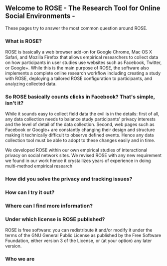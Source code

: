 ## Welcome to ROSE - The Research Tool for Online Social Environments -

These pages try to answer the most common question around ROSE.


### What is ROSE?

ROSE is basically a web browser add-on for Google Chrome, Mac OS X Safari, and Mozilla Firefox that allows empirical researchers to collect data on how participants in user studies use websites such as Facebook, Twitter, or Google+. While this is the main purpose of ROSE, the software also implements a complete online research workflow including creating a study with ROSE, deploying a tailored ROSE configuration to participants, and analyzing collected data.

### So ROSE basically counts clicks in Facebook? That's simple, isn't it?

While it sounds easy to collect field data the evil is in the details: first of all, any data collection needs to balance study participants' privacy interests and the level of detail of the data collection. Second, web pages such as Facebook or Google+ are constantly changing their design and structure making it technically difficult to observe defined events. Hence any data collection tool must be able to adopt to these changes easily and in time.

We developed ROSE within our own empirical studies of interactional privacy on social network sites. We revised ROSE with any new requirement we found in our work hence it crystallizes years of experience in doing multi-method empirical research

### How did you solve the privacy and tracking issues?

### How can I try it out?

### Where can I find more information?  

### Under which license is ROSE published?

ROSE is free software: you can redistribute it and/or modify it under the terms of the GNU General Public License as published by the Free Software Foundation, either version 3 of the License, or (at your option) any later version.

### Who we are
